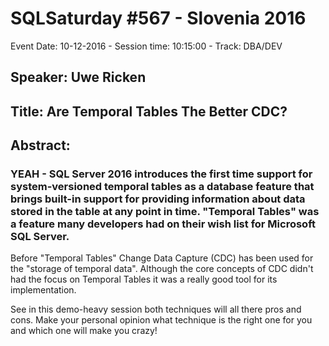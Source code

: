 # SQLSaturday #567 - Slovenia 2016
Event Date: 10-12-2016 - Session time: 10:15:00 - Track:    DBA/DEV
## Speaker: Uwe Ricken
## Title: Are Temporal Tables The Better CDC?
## Abstract:
### YEAH - SQL Server 2016 introduces the first time support for system-versioned temporal tables as a database feature that brings built-in support for providing information about data stored in the table at any point in time. "Temporal Tables" was a feature many developers had on their wish list for Microsoft SQL Server.

Before "Temporal Tables" Change Data Capture (CDC) has been used for the "storage of temporal data". Although the core concepts of CDC didn't had the focus on Temporal Tables it was a really good tool for its implementation.

See in this demo-heavy session both techniques will all there pros and cons. Make your personal opinion what technique is the right one for you and which one will make you crazy!
